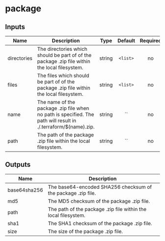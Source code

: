# package

## Inputs

| Name | Description | Type | Default | Required |
|------|-------------|:----:|:-----:|:-----:|
| directories | The directories which should be part of of the package .zip file within the local filesystem. | string | `<list>` | no |
| files | The files which should be part of of the package .zip file within the local filesystem. | string | `<list>` | no |
| name | The name of the package .zip file when no path is specified. The path will result in ./.terraform/$(name).zip. | string | `` | no |
| path | The path of the package .zip file within the local filesystem. | string | `` | no |

## Outputs

| Name | Description |
|------|-------------|
| base64sha256 | The base64-encoded SHA256 checksum of the package .zip file. |
| md5 | The MD5 checksum of the package .zip file. |
| path | The path of the package .zip file within the local filesystem. |
| sha1 | The SHA1 checksum of the package .zip file. |
| size | The size of the package .zip file. |

